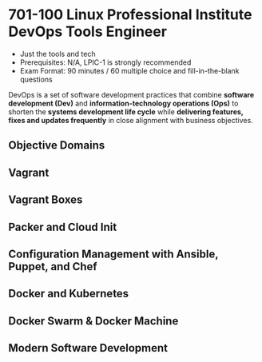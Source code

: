# 701-100 Linux Professional Institute DevOps Tools Engineer

- Just the tools and tech
- Prerequisites: N/A, LPIC-1 is strongly recommended
- Exam Format: 90 minutes / 60 multiple choice and fill-in-the-blank questions

DevOps is a set of software development practices that combine **software development (Dev)** and **information-technology operations (Ops)** to shorten the **systems development life cycle** while **delivering features, fixes and updates frequently** in close alignment with business objectives.

## Objective Domains



## Vagrant

## Vagrant Boxes

## Packer and Cloud Init

## Configuration Management with Ansible, Puppet, and Chef

## Docker and Kubernetes

## Docker Swarm & Docker Machine

## Modern Software Development
